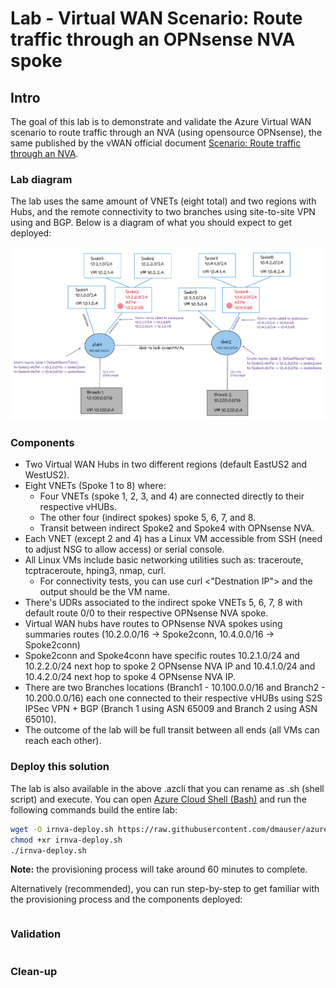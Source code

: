 # Lab - Virtual WAN Scenario: Route traffic through an OPNsense NVA spoke

## Intro

The goal of this lab is to demonstrate and validate the Azure Virtual WAN scenario to route traffic through an NVA (using opensource OPNsense), the same published by the vWAN official document [Scenario: Route traffic through an NVA](https://docs.microsoft.com/en-us/azure/virtual-wan/scenario-route-through-nva).

### Lab diagram

The lab uses the same amount of VNETs (eight total) and two regions with Hubs, and the remote connectivity to two branches using site-to-site VPN using and BGP. Below is a diagram of what you should expect to get deployed:

![net diagram](./media/networkdiagram.png)

### Components

- Two Virtual WAN Hubs in two different regions (default EastUS2 and WestUS2).
- Eight VNETs (Spoke 1 to 8) where:
    - Four VNETs (spoke 1, 2, 3, and 4) are connected directly to their respective vHUBs.
    - The other four (indirect spokes) spoke 5, 6, 7, and 8.
    - Transit between indirect  Spoke2 and Spoke4 with OPNsense NVA.
- Each VNET (except 2 and 4) has a Linux VM accessible from SSH (need to adjust NSG to allow access) or serial console.
- All Linux VMs include basic networking utilities such as: traceroute, tcptraceroute, hping3, nmap, curl.
    - For connectivity tests, you can use curl <"Destnation IP"> and the output should be the VM name.
- There's UDRs associated to the indirect spoke VNETs 5, 6, 7, 8 with default route 0/0 to their respective OPNsense NVA spoke.
- Virtual WAN hubs have routes to OPNsense NVA spokes using summaries routes (10.2.0.0/16 -> Spoke2conn, 10.4.0.0/16 -> Spoke2conn)
- Spoke2conn and Spoke4conn have specific routes 10.2.1.0/24 and 10.2.2.0/24 next hop to spoke 2 OPNsense NVA IP and 10.4.1.0/24 and 10.4.2.0/24 next hop to spoke 4 OPNsense NVA IP.
- There are two Branches locations (Branch1 - 10.100.0.0/16 and Branch2 - 10.200.0.0/16) each one connected to their respective vHUBs using S2S IPSec VPN + BGP (Branch 1 using ASN 65009 and Branch 2 using ASN 65010).
- The outcome of the lab will be full transit between all ends (all VMs can reach each other).

### Deploy this solution

The lab is also available in the above .azcli that you can rename as .sh (shell script) and execute. You can open [Azure Cloud Shell (Bash)](https://shell.azure.com) and run the following commands build the entire lab:

```bash
wget -O irnva-deploy.sh https://raw.githubusercontent.com/dmauser/azure-virtualwan/main/inter-region-nva/irnva-deploy.azcli
chmod +xr irnva-deploy.sh
./irnva-deploy.sh 
```

**Note:** the provisioning process will take around 60 minutes to complete.

Alternatively (recommended), you can run step-by-step to get familiar with the provisioning process and the components deployed:

```bash

```

### Validation

```bash
```

### Clean-up

```bash

```